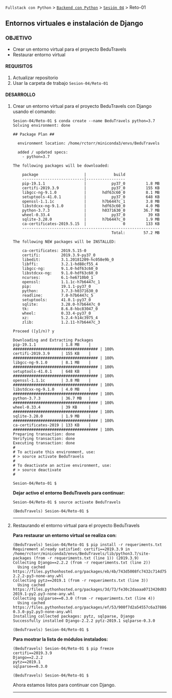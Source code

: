 `Fullstack con Python` > [`Backend con Python`](../../Readme.md) > [`Sesión 04`](../Readme.md) > Reto-01
## Entornos virtuales e instalación de Django

### OBJETIVO
- Crear un entorno virtual para el proyecto BeduTravels
- Restaurar entorno virtual

#### REQUISITOS
1. Actualizar repositorio
1. Usar la carpeta de trabajo `Sesion-04/Reto-01`

#### DESARROLLO
1. Crear un entorno virtual para el proyecto BeduTravels con Django usando el comando:

   ```console
   Sesion-04/Reto-01 $ conda create --name BeduTravels python=3.7
   Solving environment: done

   ## Package Plan ##

     environment location: /home/rctorr/miniconda3/envs/BeduTravels

     added / updated specs:
       - python=3.7

   The following packages will be downloaded:

       package                    |            build
       ---------------------------|-----------------
       pip-19.1.1                 |           py37_0         1.8 MB
       certifi-2019.3.9           |           py37_0         155 KB
       libgcc-ng-9.1.0            |       hdf63c60_0         8.1 MB
       setuptools-41.0.1          |           py37_0         648 KB
       openssl-1.1.1c             |       h7b6447c_1         3.8 MB
       libstdcxx-ng-9.1.0         |       hdf63c60_0         4.0 MB
       python-3.7.3               |       h0371630_0        36.7 MB
       wheel-0.33.4               |           py37_0          39 KB
       sqlite-3.28.0              |       h7b6447c_0         1.9 MB
       ca-certificates-2019.5.15  |                0         133 KB
       ------------------------------------------------------------
                                              Total:        57.2 MB

   The following NEW packages will be INSTALLED:

       ca-certificates: 2019.5.15-0            
       certifi:         2019.3.9-py37_0        
       libedit:         3.1.20181209-hc058e9b_0
       libffi:          3.2.1-hd88cf55_4       
       libgcc-ng:       9.1.0-hdf63c60_0       
       libstdcxx-ng:    9.1.0-hdf63c60_0       
       ncurses:         6.1-he6710b0_1         
       openssl:         1.1.1c-h7b6447c_1      
       pip:             19.1.1-py37_0          
       python:          3.7.3-h0371630_0       
       readline:        7.0-h7b6447c_5         
       setuptools:      41.0.1-py37_0          
       sqlite:          3.28.0-h7b6447c_0      
       tk:              8.6.8-hbc83047_0       
       wheel:           0.33.4-py37_0          
       xz:              5.2.4-h14c3975_4       
       zlib:            1.2.11-h7b6447c_3      

   Proceed ([y]/n)? y

   Downloading and Extracting Packages
   pip-19.1.1           | 1.8 MB    | ##################################### | 100%
   certifi-2019.3.9     | 155 KB    | ##################################### | 100%
   libgcc-ng-9.1.0      | 8.1 MB    | ##################################### | 100%
   setuptools-41.0.1    | 648 KB    | ##################################### | 100%
   openssl-1.1.1c       | 3.8 MB    | ##################################### | 100%
   libstdcxx-ng-9.1.0   | 4.0 MB    | ##################################### | 100%
   python-3.7.3         | 36.7 MB   | ##################################### | 100%
   wheel-0.33.4         | 39 KB     | ##################################### | 100%
   sqlite-3.28.0        | 1.9 MB    | ##################################### | 100%
   ca-certificates-2019 | 133 KB    | ##################################### | 100%
   Preparing transaction: done
   Verifying transaction: done
   Executing transaction: done
   #
   # To activate this environment, use:
   # > source activate BeduTravels
   #
   # To deactivate an active environment, use:
   # > source deactivate
   #

   Sesion-04/Reto-01 $
   ```

   __Dejar activo el entorno BeduTravels para continuar:__

   ```console
   Sesion-04/Reto-01 $ source activate BeduTravels

   (BeduTravels) Sesion-04/Reto-01 $
   ```
   ***

1. Restaurando el entorno virtual para el proyecto BeduTravels

   __Para restaurar un entorno virtual se realiza con:__

   ```console
   (BeduTravels) Sesion-04/Reto-01 $ pip install -r requeriments.txt
   Requirement already satisfied: certifi==2019.3.9 in /home/rctorr/miniconda3/envs/BeduTravels/lib/python3.7/site-packages (from -r requeriments.txt (line 1)) (2019.3.9)
   Collecting Django==2.2.2 (from -r requeriments.txt (line 2))
     Using cached https://files.pythonhosted.org/packages/eb/4b/743d5008fc7432c714d753e1fc7ee56c6a776dc566cc6cfb4136d46cdcbb/Django-2.2.2-py3-none-any.whl
   Collecting pytz==2019.1 (from -r requeriments.txt (line 3))
     Using cached https://files.pythonhosted.org/packages/3d/73/fe30c2daaaa0713420d0382b16fbb761409f532c56bdcc514bf7b6262bb6/pytz-2019.1-py2.py3-none-any.whl
   Collecting sqlparse==0.3.0 (from -r requeriments.txt (line 4))
     Using cached https://files.pythonhosted.org/packages/ef/53/900f7d2a54557c6a37886585a91336520e5539e3ae2423ff1102daf4f3a7/sqlparse-0.3.0-py2.py3-none-any.whl
   Installing collected packages: pytz, sqlparse, Django
   Successfully installed Django-2.2.2 pytz-2019.1 sqlparse-0.3.0

   (BeduTravels) Sesion-04/Reto-01 $
   ```

   __Para mostrar la lista de módulos instalados:__

   ```console
   (BeduTravels) Sesion-04/Reto-01 $ pip freeze
   certifi==2019.3.9
   Django==2.2.2
   pytz==2019.1
   sqlparse==0.3.0

   (BeduTravels) Sesion-04/Reto-01 $
   ```

   Ahora estamos listos para continuar con Django.
   ***
